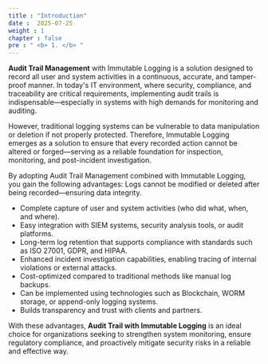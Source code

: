 ```yaml
---
title : "Introduction"
date :  2025-07-25
weight : 1 
chapter : false
pre : " <b> 1. </b> "
---
```

**Audit Trail Management** with Immutable Logging is a solution designed to record all user and system activities in a continuous, accurate, and tamper-proof manner. In today's IT environment, where security, compliance, and traceability are critical requirements, implementing audit trails is indispensable—especially in systems with high demands for monitoring and auditing.

However, traditional logging systems can be vulnerable to data manipulation or deletion if not properly protected. Therefore, Immutable Logging emerges as a solution to ensure that every recorded action cannot be altered or forged—serving as a reliable foundation for inspection, monitoring, and post-incident investigation.

By adopting Audit Trail Management combined with Immutable Logging, you gain the following advantages:
Logs cannot be modified or deleted after being recorded—ensuring data integrity.

+ Complete capture of user and system activities (who did what, when, and where).
+ Easy integration with SIEM systems, security analysis tools, or audit platforms.
+ Long-term log retention that supports compliance with standards such as ISO 27001, GDPR, and HIPAA.
+ Enhanced incident investigation capabilities, enabling tracing of internal violations or external attacks.
+ Cost-optimized compared to traditional methods like manual log backups.
+ Can be implemented using technologies such as Blockchain, WORM storage, or append-only logging systems.
+ Builds transparency and trust with clients and partners.

With these advantages, **Audit Trail with Immutable Logging** is an ideal choice for organizations seeking to strengthen system monitoring, ensure regulatory compliance, and proactively mitigate security risks in a reliable and effective way.